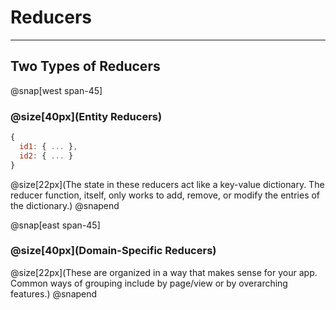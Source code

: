Reducers
========

---

## Two Types of Reducers

@snap[west span-45]
### @size[40px](Entity Reducers)

```javascript
{
  id1: { ... },
  id2: { ... }
}
```

@size[22px](The state in these reducers act like a key-value dictionary. The reducer function, itself, only works to add, remove, or modify the entries of the dictionary.)
@snapend

@snap[east span-45]
### @size[40px](Domain-Specific Reducers)

@size[22px](These are organized in a way that makes sense for your app. Common ways of grouping include by page/view or by overarching features.)
@snapend
